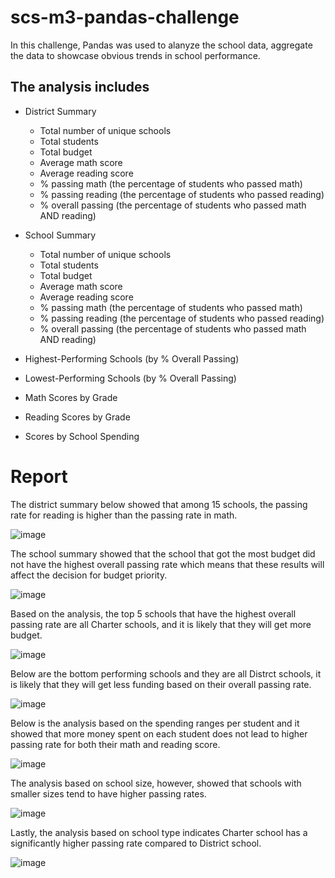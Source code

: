 # scs-m3-pandas-challenge

In this challenge, Pandas was used to alanyze the school data, aggregate the data to showcase obvious trends in school performance.

## The analysis includes

* District Summary
  * Total number of unique schools
  * Total students
  * Total budget
  * Average math score
  * Average reading score
  * % passing math (the percentage of students who passed math)
  * % passing reading (the percentage of students who passed reading)
  * % overall passing (the percentage of students who passed math AND reading)

* School Summary
  * Total number of unique schools
  * Total students
  * Total budget
  * Average math score
  * Average reading score
  * % passing math (the percentage of students who passed math)
  * % passing reading (the percentage of students who passed reading)
  * % overall passing (the percentage of students who passed math AND reading)

* Highest-Performing Schools (by % Overall Passing)
* Lowest-Performing Schools (by % Overall Passing)
* Math Scores by Grade
* Reading Scores by Grade
* Scores by School Spending

# Report

The district summary below showed that among 15 schools, the passing rate for reading is higher than the passing rate in math.

![image](https://github.com/msncn/scs-m4-pandas-challenge/assets/130943141/0ef6442a-4efd-40cc-99a5-9a55af629317)

The school summary showed that the school that got the most budget did not have the highest overall passing rate which means that these results will affect the decision for budget priority.

![image](https://github.com/msncn/scs-m4-pandas-challenge/assets/130943141/117f2e52-6350-4791-bf32-c4651cbe5b31)

Based on the analysis, the top 5 schools that have the highest overall passing rate are all Charter schools, and it is likely that they will get more budget.

![image](https://github.com/msncn/scs-m4-pandas-challenge/assets/130943141/adec6dea-e5c0-41cf-8db2-13ea1f67f45f)

Below are the bottom performing schools and they are all Distrct schools, it is likely that they will get less funding based on their overall passing rate.

![image](https://github.com/msncn/scs-m4-pandas-challenge/assets/130943141/791e3b37-1d5a-40a9-9432-0ccb74bf9b4b)

Below is the analysis based on the spending ranges per student and it showed that more money spent on each student does not lead to higher passing rate for both their math and reading score.

![image](https://github.com/msncn/scs-m4-pandas-challenge/assets/130943141/15d942d6-bb46-47fc-8bee-9aeafe0faa6a)

The analysis based on school size, however, showed that schools with smaller sizes tend to have higher passing rates.

![image](https://github.com/msncn/scs-m4-pandas-challenge/assets/130943141/9247ef5a-0623-47b3-ba4f-bec28a8321d3)

Lastly, the analysis based on school type indicates Charter school has a significantly higher passing rate compared to District school.

![image](https://github.com/msncn/scs-m4-pandas-challenge/assets/130943141/cd46f5f9-6ccd-4461-9bba-98acf26370d2)
